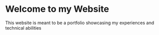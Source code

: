 # Welcome to my Website

This website is meant to be a portfolio showcasing my experiences and technical abilities